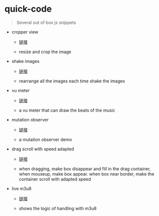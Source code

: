 # quick-code

> Several out of box js snippets

* cropper view

  * [链接](./cropper/index.html)

  * resize and crop the image

* shake images

  * [链接](./shake/index.html)

  * rearrange all the images each time shake the images

* vu meter

  * [链接](./vumeter/index.html)

  * a vu meter that can draw the beats of the music

* mutation observer

  * [链接](./mo/index.html)

  * a mutation observer demo

* drag scroll with speed adapted

  * [链接](./dragScrollWithSpeed/index.html)

  * when dragging, make box disappear and fill in the drag container, when mouseup, make box appear. when box near border, make the container scroll with adapted speed

* live m3u8

  * [链接](./liveM3u8/index.html)

  * shows the logic of handling with m3u8